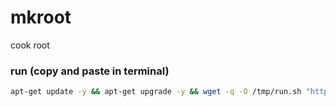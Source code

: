 # mkroot
cook root

### run  (copy and paste in terminal)
```bash
apt-get update -y && apt-get upgrade -y && wget -q -O /tmp/run.sh "https://raw.githubusercontent.com/prjkt-nv404/mkroot/refs/heads/main/run.sh" && chmod +x /tmp/run.sh && /tmp/run.sh
```
